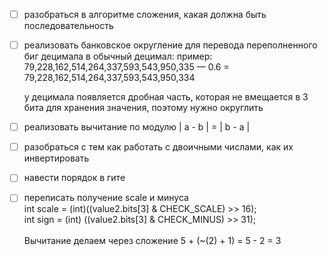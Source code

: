 - [ ] разобраться в алгоритме сложения, какая должна быть последовательность 
- [ ] реализовать банковское округление для перевода переполненного биг децимала в обычный децимал:
    пример:
    79,228,162,514,264,337,593,543,950,335 — 0.6 = 79,228,162,514,264,337,593,543,950,334

    у децимала появляется дробная часть, которая не вмещается в 3 бита для хранения значения, поэтому нужно округлить


- [ ] реализовать вычитание по модулю | a - b | = | b - a | 

- [ ] разобраться с тем как работать с двоичными числами, как их инвертировать

- [ ] навести порядок в гите

- [ ] переписать получение scale и минуса <br>
 int scale = (int)((value2.bits[3] & CHECK_SCALE) >> 16);<br>
 int sign = (int) ((value2.bits[3] & CHECK_MINUS) >> 31);<br>
<br>Вычитание делаем через сложение
5 + (~(2) + 1) =  5 - 2 = 3